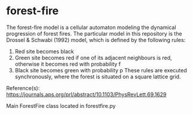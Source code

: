 # forest-fire
The forest-fire model is a cellular automaton modeling the dynamical progression of forest fires. The particular model in this repository is the Drossel & Schwabi (1992) model, which is defined by the following rules:
1. Red site becomes black
2. Green site becomes red if one of its adjacent neighbours is red, otherwise it becomes red with probability f
3. Black site becomes green with probability p
These rules are executed synchronously, where the forest is situated on a square lattice grid.

Reference(s):
https://journals.aps.org/prl/abstract/10.1103/PhysRevLett.69.1629

Main ForestFire class located in forestfire.py
